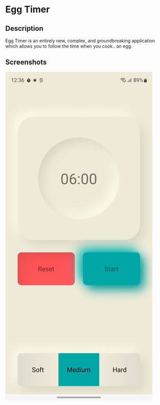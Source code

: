 # Egg Timer

## Description

Egg Timer is an entirely new, complex, and groundbreaking application which allows you to follow the time when you cook.. an egg.

## Screenshots

![Alt text](/screenshots/screenshot.jpg "Sccrenshot")
